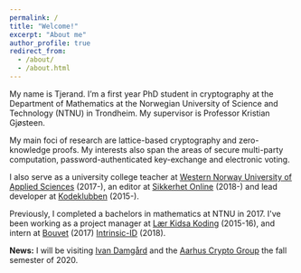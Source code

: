 ```yaml
---
permalink: /
title: "Welcome!"
excerpt: "About me"
author_profile: true
redirect_from:
  - /about/
  - /about.html
---
```


My name is Tjerand. I’m a first year PhD student in cryptography at the Department of Mathematics at the Norwegian University of Science and Technology (NTNU) in Trondheim. My supervisor is Professor Kristian Gjøsteen.

My main foci of research are lattice-based cryptography and zero-knowledge proofs. My interests also span the areas of secure multi-party computation, password-authenticated key-exchange and electronic voting.

 I also serve as a university college teacher at [Western Norway University of Applied Sciences](https://www.hvl.no/en) (2017-), an editor at [Sikkerhet Online](https://www.sikkerhet.online/author/tjerand-silde) (2018-) and lead developer at [Kodeklubben](http://oppgaver.kidsakoder.no) (2015-).

 Previously, I completed a bachelors in mathematics at NTNU in 2017. I've been working as a project manager at [Lær Kidsa Koding](https://www.kidsakoder.no) (2015-16), and intern at [Bouvet](https://en.bouvet.no) (2017) [Intrinsic-ID](https://www.intrinsic-id.com) (2018).

 **News:** I will be visiting [Ivan Damgård](https://users-cs.au.dk/~ivan) and the [Aarhus Crypto Group](https://cs.au.dk/research/cryptography-and-security) the fall semester of 2020.
